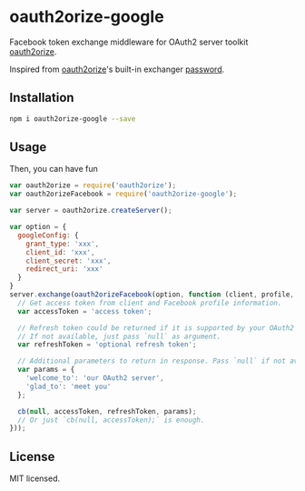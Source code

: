 # oauth2orize-google

Facebook token exchange middleware for OAuth2 server toolkit [oauth2orize][oauth2orize-url].

Inspired from [oauth2orize][oauth2orize-url]'s built-in exchanger
[password](https://github.com/jaredhanson/oauth2orize/blob/master/lib/exchange/password.js).

## Installation

```sh
npm i oauth2orize-google --save
```

## Usage

Then, you can have fun

```js
var oauth2orize = require('oauth2orize');
var oauth2orizeFacebook = require('oauth2orize-google');

var server = oauth2orize.createServer();

var option = {
  googleConfig: {
    grant_type: 'xxx',
    client_id: 'xxx',
    client_secret: 'xxx',
    redirect_uri: 'xxx'
  }
}
server.exchange(oauth2orizeFacebook(option, function (client, profile, scope, cb) {
  // Get access token from client and Facebook profile information.
  var accessToken = 'access token';

  // Refresh token could be returned if it is supported by your OAuth2 server.
  // If not available, just pass `null` as argument.
  var refreshToken = 'optional refresh token';

  // Additional parameters to return in response. Pass `null` if not available.
  var params = {
    'welcome_to': 'our OAuth2 server',
    'glad_to': 'meet you'
  };

  cb(null, accessToken, refreshToken, params);
  // Or just `cb(null, accessToken);` is enough.
}));
```

## License

MIT licensed.

[oauth2orize-url]: https://www.npmjs.com/package/oauth2orize
